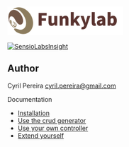 ![Funkylab](Resources/images/logo_brown.png)

[![SensioLabsInsight](https://insight.sensiolabs.com/projects/c984641e-7cd9-46fc-95b9-1ce74bea62d4/mini.png)](https://insight.sensiolabs.com/projects/c984641e-7cd9-46fc-95b9-1ce74bea62d4)

## Author

Cyril Pereira <cyril.pereira@gmail.com>

Documentation

- [Installation](Resources/doc/installation.md)
- [Use the crud generator](Resources/doc/generatecrud.md)
- [Use your own controller](Resources/doc/addyourcontrollers.md)
- [Extend yourself](Resources/doc/extend.md)
